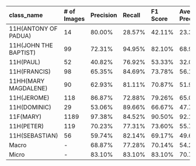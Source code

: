 | class_name            | # of Images   | Precision   | Recall   | F1 Score   | Average Precision   |
|:----------------------|:--------------|:------------|:---------|:-----------|:--------------------|
| 11H(ANTONY OF PADUA)  | 14            | 80.00%      | 28.57%   | 42.11%     | 23.39%              |
| 11H(JOHN THE BAPTIST) | 99            | 72.31%      | 94.95%   | 82.10%     | 68.92%              |
| 11H(PAUL)             | 52            | 40.82%      | 76.92%   | 53.33%     | 32.04%              |
| 11H(FRANCIS)          | 98            | 65.35%      | 84.69%   | 73.78%     | 56.16%              |
| 11HH(MARY MAGDALENE)  | 90            | 62.93%      | 81.11%   | 70.87%     | 51.96%              |
| 11H(JEROME)           | 118           | 86.87%      | 72.88%   | 79.26%     | 65.03%              |
| 11H(DOMINIC)          | 29            | 53.06%      | 89.66%   | 66.67%     | 47.73%              |
| 11F(MARY)             | 1189          | 97.38%      | 84.52%   | 90.50%     | 92.18%              |
| 11H(PETER)            | 119           | 70.23%      | 77.31%   | 73.60%     | 55.74%              |
| 11H(SEBASTIAN)        | 56            | 59.74%      | 82.14%   | 69.17%     | 49.61%              |
| Macro                 | -             | 68.87%      | 77.28%   | 70.14%     | 54.28%              |
| Micro                 | -             | 83.10%      | 83.10%   | 83.10%     | 70.75%              |